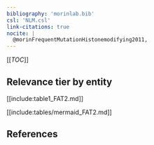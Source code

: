 ```yaml
---
bibliography: 'morinlab.bib'
csl: 'NLM.csl'
link-citations: true
nocite: |
  @morinFrequentMutationHistonemodifying2011, 
---
```


[[_TOC_]]




## Relevance tier by entity

[[include:table1_FAT2.md]]





[[include:tables/mermaid_FAT2.md]]

## References



